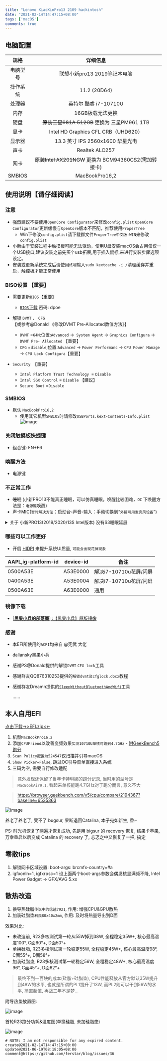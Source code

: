 ```yaml
---
title: "Lenovo XiaoXinPro13 2109 hackintosh"
date: "2021-02-14T14:47:15+08:00"
tags: ['macOS']
comments: true
---
```


## 电脑配置
|规格 | 详细信息|
|:-: | :-:|
|电脑型号| 联想小新pro13 2019笔记本电脑 |
|操作系统| 11.2 (20D64)|
|处理器| 英特尔 酷睿 i7-10710U |
|内存| 16GB板载无法更换 |
|硬盘| ~~原装三星981A 512GB~~ 更换为 三星PM961 1TB |
|显卡| Intel HD Graphics CFL CRB（UHD620）|
|显示器| 13.3 英寸 IPS 2560x1600 华星光电 |
|声卡| Realtek ALC257 |
|网卡| ~~原装Intel AX201NGW~~ 更换为 BCM94360CS2(需加转接卡) |
|SMBIOS| MacBookPro16,2 |

## 使用说明【请仔细阅读】

### 注意

- 强烈建议不要使用`OpenCore Configurator`来修改`config.plist` `OpenCore Configurator`更新缓慢与`OpenCore`版本不匹配，推荐使用`ProperTree`   
  - Win下修改`config.plist`请下载群文件`ProperTree中文版-WIN`来修改`config.plist`
- 小新由于安装过程中触摸板可能无法驱动，使用U盘安装macOS会占用仅仅一个USB接口,建议安装之前先买个usb拓展,用于插入鼠标,来进行安装步骤选项设定。
- 安装或更新系统完成后请使用`终端`输入`sudo kextcache -i /`清理缓存并重启，触控板才能正常使用

### BISO设置 【重要】

- 需要更新`BIOS`【重要】
  - [`BIOS`下载](https://pan.baidu.com/s/1bNwPFp6RHZvGNAaPx_IcJA) 密码: dpoe

- 解锁 `DVMT` 、 `CFG` 【或参考@Donald 《修改DVMT Pre-Allocated数值方法》】
  - `DVMT` =`64M`;位置:`Advanced` ->` System Agent` -> `Graphics Configura` -> `DVMT Pre- Allocated` 【重要】
  - `CFG` =`disable`;位置:`Advanced` -> `Power Performanc` -> `CPU Power Manage` -> `CPU Lock Configura`【重要】
  
- `Security `【重要】
  - `Intel Platform Trust Technology `= `Disable`
  - `Intel SGX Control` = `Disable` 【建议】
  - `Secure Boot` =`Disable`

### SMBIOS

- 默认 `MacBookPro16,2`
  - 使用其它机型`SMBIOS`时请修改`USBPorts.kext`-`Contents`-`Info.plist`
![image](https://user-images.githubusercontent.com/2854276/107879595-bc0e1280-6f14-11eb-8a16-f21c7896b2df.png)

### 关闭触摸板快捷键

- 组合键: FN+F6

### 唤醒方法

- 电源键

### 不正常工作

- ~~睡眠~~ (小新PRO13不能真正睡眠，可以仿真睡眠。唤醒比较困难，`OC` 下唤醒方法是：`电源键`唤醒)
- 声卡MIC(`暂时解决方法`：启动台-声音-输入：手动切换到“`外接可用麦克风设备`”)
<details>
<summary>关于 小新PRO13(2019/2020/13S Intel版本) 没有S3睡眠延展</summary>
<p>D0 就是正常工作状态，S0 是 D0 的电源管理，S0睡眠应该是不存在的，说 S0 睡眠，本质就是 D0 状态下进入了空闲，所以有了空闲状态下的电源管理，这个机器没有 S3睡眠，没有设计相关硬件</p>
<p>但因 ACPI 有了 S3才导致苹果试图进入睡眠，但因缺少必须的硬件最终失败，对于 Windows 不妨碍</p>更详细的说明移步<a href="https://github.com/daliansky/OC-little/tree/master/01-%E5%85%B3%E4%BA%8EAOAC" target="_blank">OC-little</a>
<p>实测选择省电的SSD可有效延长待机时间。如：三星PM961+BCM94360CS2并使用SleepWithoutBluetoothAndWifi盒盖一小时耗电仅需0.86%，而西数SN750+BCM94360CS2并使用SleepWithoutBluetoothAndWif则需要3%每小时</p>   
</details>

### 哪些可以工作更好
- 开启 [HIDPI](https://github.com/xzhih/one-key-hidpi) 来提升系统UI质量, `可能会出现花屏现象`

| AAPL,ig-platform-id | device-id | 备注                   |
| ------------------- | --------- | ---------------------- |
| 0500A53E            | A53E0000  | 解决i7-10710u花屏/闪屏 |
| 0400A53E            | A53E0004  | 解决i7-10710u花屏/闪屏 |
| 0500A63E            | A63E0000  | 通用                   |

### 镜像下载
  
- [[**黑果小兵的部落阁**] :【黑果小兵】原版镜像](https://blog.daliansky.net/categories/下载/镜像/)
        
### 感谢
- 本EFI所使用的`ACPI`均来自 @宪武 大佬
- daliansky黑果小兵
- 感谢PS@Donald提供的解锁`DVMT` `CFG lock`工具
- 感谢群友QQ876310253提供的`解锁dvmt及cfglock.docx`教程    
- 感谢群友Dreamn提供的[`SleepWithoutBluetoothAndWifi`](https://github.com/dreamncn/SleepWithoutBluetoothAndWifi)工具        

    ......
        
## 本人自用EFI
[点击下载->>EFI.zip<<-](https://github.com/ferstar/blog/files/5977914/EFI.zip)

1. 机型`MacBookPro16,2`
2. 添加`CPUFriend`以改善变频效果`实测10710U单核可跑到4.7GHz` - [附GeekBench5跑分](https://browser.geekbench.com/v5/cpu/6501218)
3. `Scan Policy配置为524547`仅扫描并引导macOS
4. `Show Picker=False`, 跳过OC引导菜单直接进入系统
5. 三码为空, 需要自行修改适配

> 意外发现还保留了当年卡特琳娜的跑分记录, 当时用的型号是`MacBookAir9,1`, 看起来单核能跑4.7GHz对于跑分而言, 意义不大

> https://browser.geekbench.com/v5/cpu/compare/2194367?baseline=6535363

![image](https://user-images.githubusercontent.com/2854276/108083812-708f6c00-70ae-11eb-8d1c-b316e2658909.png)

养老了养老了, 受不了 bugsur, 果断退回Catalina, 本子宛如新生, 香~

PS: 时光机恢复了两遍才恢复成功, 先是用 bigsur 的 recovery 恢复, 结果卡苹果, 万幸重启以后变成 Catalina 的 recovery 了, 忐忑之中又恢复了一把, 搞定

## 零散tips
1. 解锁网卡区域设置: boot-args: brcmfx-country=#a
2. igfxonln=1, igfxrpsc=1 设上面两个boot-args参数会偶发核显满频不降, Intel Power Gadget -> GFX/AVG 5.xx

## 散热改造

1. 换导热硅脂`传说中的信越7921`, 作用: 增强CPU&GPU散热
2. 加装硅脂垫`利民80x40x2mm`, 作用: 及时将热量导出到D面

效果对比:

- 未改造前, R23多核测试第一轮从55W掉到38W, 全程稳定35W+, 核心最高温度100°, C面60°+, D面50°+
- 单换硅脂, R23多核测试第一轮稳定55W, 全程稳定45W+, 核心最高温度98°, C面55°+, D面58°+
- 加装硅脂垫, R23多核测试第一轮稳定56W, 全程稳定48W+, 核心最高温度96°, C面45°+, D面62°+

> 最终不到一百块的成本(硅脂+硅脂垫), CPU性能释放从官方默认35W提升到48W的水平, 也就是所谓的PL1提升了13W, 而PL2则可以干到56W的水平, 简直超值, 再战三年不是梦...

附导热垫放置图:

![image](https://user-images.githubusercontent.com/2854276/122636006-88890200-d119-11eb-88a8-1991f5aa9ad4.png)

首轮R23跑分功耗&温度图(单换硅脂, 未加硅脂垫)

![image](https://user-images.githubusercontent.com/2854276/122636021-a48ca380-d119-11eb-97b1-fd0bd498ad71.png)

```
# NOTE: I am not responsible for any expired content.
create@2021-02-14T14:47:15+08:00
update@2021-06-19T08:18:05+08:00
comment@https://github.com/ferstar/blog/issues/36
```
